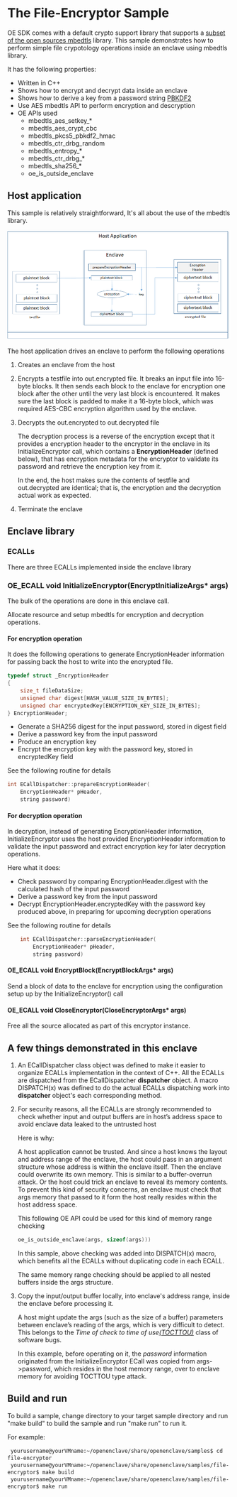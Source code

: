 # The File-Encryptor Sample

 OE SDK comes with a default crypto support library that supports a [subset of the open sources mbedtls](/docs/MbedtlsSupport.md) library. This sample demonstrates how to perform simple file crypotology operations inside an enclave using mbedtls library.
   
It has the following properties:

- Written in C++
- Shows how to encrypt and decrypt data inside an enclave
- Shows how to derive a key from a password string [PBKDF2](https://en.wikipedia.org/wiki/PBKDF2)
- Use AES mbedtls API to perform encryption and descryption
- OE APIs used
  - mbedtls_aes_setkey_*
  - mbedtls_aes_crypt_cbc
  - mbedtls_pkcs5_pbkdf2_hmac
  - mbedtls_ctr_drbg_random
  - mbedtls_entropy_*
  - mbedtls_ctr_drbg_*
  - mbedtls_sha256_*
  - oe_is_outside_enclave
  
## Host application

This sample is relatively straightforward, It's all about the use of the mbedtls library. 

![Sample components diagram](diagram.png)

The host application drives an enclave to perform the following operations

1. Creates an enclave from the host

2. Encrypts a testfile into out.encrypted file. It breaks an input file into 16-byte blocks. It then sends each block to the enclave for encryption one block after the other until the very last block is encountered. It makes sure the last block is padded to make it a 16-byte block, which was required AES-CBC encryption algorithm used by the enclave.

3. Decrypts the out.encrypted to out.decrypted file

    The decryption process is a reverse of the encryption except that it provides a encryption header to the encryptor in the enclave in its InitializeEncryptor call, which contains a **EncryptionHeader** (defined below), that has encryption metadata for the encryptor to validate its password and retrieve the encryption key from it.

   In the end, the host makes sure the contents of testfile and out.decrypted are identical; that is, the encryption and the decryption actual work as expected.

4. Terminate the enclave

## Enclave library

### ECALLs

  There are three ECALLs implemented inside the enclave library

### OE_ECALL void InitializeEncryptor(EncryptInitializeArgs* args)

  The bulk of the operations are done in this enclave call.

   Allocate resource and setup mbedtls for encryption and decryption operations. 
   
#### For encryption operation

   It does the following operations to generate EncryptionHeader information for passing back the host to write into the encrypted file.

  ```c
  typedef struct _EncryptionHeader
  {
      size_t fileDataSize;
      unsigned char digest[HASH_VALUE_SIZE_IN_BYTES];
      unsigned char encryptedKey[ENCRYPTION_KEY_SIZE_IN_BYTES];
  } EncryptionHeader;
  ```

  - Generate a SHA256 digest for the input password, stored in digest field
  - Derive a password key from the input password
  - Produce an encryption key
  - Encrypt the encryption key with the password key, stored in encryptedKey field

See the following routine for details

```c
int ECallDispatcher::prepareEncryptionHeader(
    EncryptionHeader* pHeader,
    string password)
```
    
#### For decryption operation 

 In decryption, instead of generating EncryptionHeader information, InitializeEncryptor uses the host provided EncryptionHeader information to validate the input password and extract encryption key for later decryption operations.
 
 Here what it does:
 
 - Check password by comparing EncryptionHeader.digest with the calculated hash of the input password
 - Derive a password key from the input password
 - Decrypt EncryptionHeader.encryptedKey with the password key produced above, in preparing for upcoming decryption operations
 
 
 
See the following routine for details

```c
    int ECallDispatcher::parseEncryptionHeader(
        EncryptionHeader* pHeader,
        string password)
```

#### OE_ECALL void EncryptBlock(EncryptBlockArgs* args)

Send a block of data to the enclave for encryption using the configuration setup up by the InitializeEncryptor() call

#### OE_ECALL void CloseEncryptor(CloseEncryptorArgs* args)
  
   Free all the source allocated as part of this encryptor instance.
 
## A few things demonstrated in this enclave

1. An ECallDispatcher class object was defined to make it easier to organize ECALLs implementation in the context of C++. All the ECALLs are dispatched from the ECallDispatcher **dispatcher** object. A macro DISPATCH(x) was defined to do the actual ECALLs dispatching work into **dispatcher** object's each corresponding method.

2. For security reasons, all the ECALLs are strongly recommended to check whether input and output buffers are in host’s address space to avoid enclave data leaked to the untrusted host

    Here is why:

    A host application cannot be trusted. And since a host knows the layout and address range of the enclave, the host could pass in an argument structure whose address is within the enclave itself. Then the enclave could overwrite its own memory. This is similar to a buffer-overrun attack. Or the host could trick an enclave to reveal its memory contents. To prevent this kind of security concerns, an enclave must check that args memory that passed to it form the host really resides within the host address space.

    This following OE API could be used for this kind of memory range checking

    ```c
    oe_is_outside_enclave(args, sizeof(args)))
    ```

    In this sample, above checking was added into DISPATCH(x) macro, which benefits all the ECALLs without duplicating code in each ECALL. 

    The same memory range checking should be applied to all nested buffers inside the args structure.
 
3. Copy the input/output buffer locally, into enclave's address range, inside the enclave before processing it.

    A host might update the args (such as the size of a buffer) parameters between enclave’s reading of the args, which is very difficult to detect. This belongs to the *Time of check to time of use[(TOCTTOU)](https://en.wikipedia.org/wiki/Time_of_check_to_time_of_use)* class of software bugs.

    In this example, before operating on it, the *password* information originated from the InitializeEncryptor ECall was copied from args->password, which resides in the host memory range, over to enclave memory for avoiding TOCTTOU type attack.


## Build and run

To build a sample, change directory to your target sample directory and run "make build" to build the sample and run "make run" to run it.

For example:

     yourusername@yourVMname:~/openenclave/share/openenclave/samples$ cd file-encryptor
     yourusername@yourVMname:~/openenclave/share/openenclave/samples/file-encryptor$ make build
     yourusername@yourVMname:~/openenclave/share/openenclave/samples/file-encryptor$ make run

